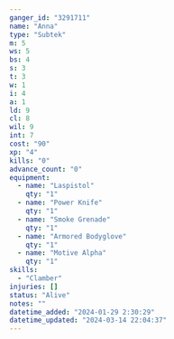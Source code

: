 ```yaml
---
ganger_id: "3291711"
name: "Anna"
type: "Subtek"
m: 5
ws: 5
bs: 4
s: 3
t: 3
w: 1
i: 4
a: 1
ld: 9
cl: 8
wil: 9
int: 7
cost: "90"
xp: "4"
kills: "0"
advance_count: "0"
equipment: 
  - name: "Laspistol"
    qty: "1"
  - name: "Power Knife"
    qty: "1"
  - name: "Smoke Grenade"
    qty: "1"
  - name: "Armored Bodyglove"
    qty: "1"
  - name: "Motive Alpha"
    qty: "1"
skills: 
  - "Clamber"
injuries: []
status: "Alive"
notes: ""
datetime_added: "2024-01-29 2:30:29"
datetime_updated: "2024-03-14 22:04:37"
---
```

